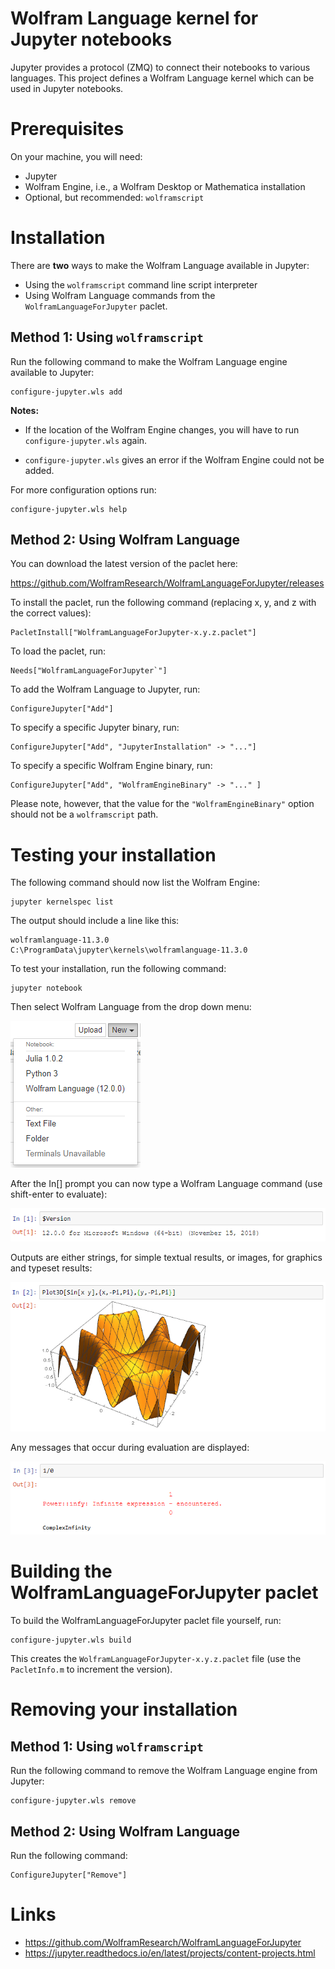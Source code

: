 # Wolfram Language kernel for Jupyter notebooks

Jupyter provides a protocol (ZMQ) to connect their notebooks to various languages. This project defines a Wolfram Language kernel which can be used in Jupyter notebooks.

# Prerequisites

On your machine, you will need:

* Jupyter
* Wolfram Engine, i.e., a Wolfram Desktop or Mathematica installation
* Optional, but recommended: `wolframscript`

# Installation

There are **two** ways to make the Wolfram Language available in Jupyter:

* Using the `wolframscript` command line script interpreter
* Using Wolfram Language commands from the `WolframLanguageForJupyter` paclet.

## Method 1: Using `wolframscript`

Run the following command to make the Wolfram Language engine available to Jupyter:
  
    configure-jupyter.wls add

**Notes:** 

* If the location of the Wolfram Engine changes, you will have to run `configure-jupyter.wls` again.

* `configure-jupyter.wls` gives an error if the Wolfram Engine could not be added.

For more configuration options run:

    configure-jupyter.wls help

## Method 2: Using Wolfram Language

You can download the latest version of the paclet here:

https://github.com/WolframResearch/WolframLanguageForJupyter/releases

To install the paclet, run the following command (replacing x, y, and z with the correct values):

	PacletInstall["WolframLanguageForJupyter-x.y.z.paclet"]

To load the paclet, run:

	Needs["WolframLanguageForJupyter`"]

To add the Wolfram Language to Jupyter, run:

    ConfigureJupyter["Add"]

To specify a specific Jupyter binary, run:

    ConfigureJupyter["Add", "JupyterInstallation" -> "..."]

To specify a specific Wolfram Engine binary, run:

    ConfigureJupyter["Add", "WolframEngineBinary" -> "..." ]

Please note, however, that the value for the `"WolframEngineBinary"` option should not be a `wolframscript` path.

# Testing your installation

The following command should now list the Wolfram Engine:

    jupyter kernelspec list

The output should include a line like this:

    wolframlanguage-11.3.0    C:\ProgramData\jupyter\kernels\wolframlanguage-11.3.0

To test your installation, run the following command: 

    jupyter notebook

Then select Wolfram Language from the drop down menu:

![menu](images/menu-01.png)

After the In[] prompt you can now type a Wolfram Language command (use shift-enter to evaluate):

![in-out-1](images/in-out-01.png)

Outputs are either strings, for simple textual results, or images, for graphics and typeset results:

![in-out-2](images/in-out-02.png)

Any messages that occur during evaluation are displayed:

![in-out-3](images/in-out-03.png)

# Building the WolframLanguageForJupyter paclet

To build the WolframLanguageForJupyter paclet file yourself, run:

	configure-jupyter.wls build

This creates the `WolframLanguageForJupyter-x.y.z.paclet` file (use the `PacletInfo.m` to increment the version).

# Removing your installation

## Method 1: Using `wolframscript`

Run the following command to remove the Wolfram Language engine from Jupyter:

    configure-jupyter.wls remove

## Method 2: Using Wolfram Language

Run the following command:

    ConfigureJupyter["Remove"]

# Links

* https://github.com/WolframResearch/WolframLanguageForJupyter
* https://jupyter.readthedocs.io/en/latest/projects/content-projects.html
